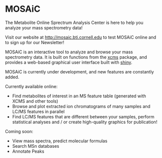 # MOSAiC

The Metabolite Online Sprectrum Analysis Center is here to help you analyze your mass spectrometry data!

Visit our website at http://mosaic.bti.cornell.edu to test MOSAiC online and to sign up for our Newsletter!

MOSAiC is an interactive tool to analyze and browse your mass spectrometry data.
It is built on functions from the <a href = "https://github.com/sneumann/xcms">xcms</a> package, and provides a web-based graphical user interface built with <a href = "http://shiny.rstudio.com/">shiny</a>.

MOSAiC is currently under development, and new features are constantly added.

 

Currently available online:
- Find metabolites of interest in an MS feature table (generated  with XCMS and other tools)
- Browse and plot extracted ion chromatograms of many samples and LC/MS features in parallel
- Find LC/MS features that are different between your samples, perform statistical analyses and / or create high-quality graphics for publication!


Coming soon:
- View  mass spectra, predict molecular formulas
- Search MSn databases
- Annotate Peaks
